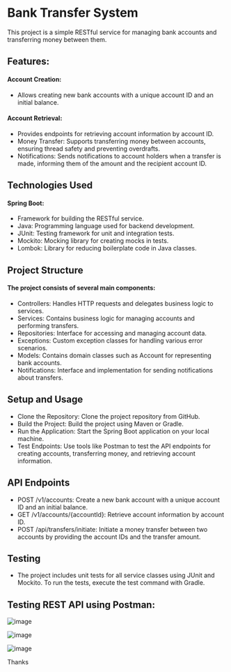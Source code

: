 # Bank Transfer System
This project is a simple RESTful service for managing bank accounts and transferring money between them.

## Features:
#### Account Creation: 
- Allows creating new bank accounts with a unique account ID and an initial balance.
#### Account Retrieval: 
- Provides endpoints for retrieving account information by account ID.
- Money Transfer: Supports transferring money between accounts, ensuring thread safety and preventing overdrafts.
- Notifications: Sends notifications to account holders when a transfer is made, informing them of the amount and the recipient account ID.

## Technologies Used
#### Spring Boot: 
- Framework for building the RESTful service.
- Java: Programming language used for backend development.
- JUnit: Testing framework for unit and integration tests.
- Mockito: Mocking library for creating mocks in tests.
- Lombok: Library for reducing boilerplate code in Java classes.

## Project Structure
#### The project consists of several main components:

- Controllers: Handles HTTP requests and delegates business logic to services.
- Services: Contains business logic for managing accounts and performing transfers.
- Repositories: Interface for accessing and managing account data.
- Exceptions: Custom exception classes for handling various error scenarios.
- Models: Contains domain classes such as Account for representing bank accounts.
- Notifications: Interface and implementation for sending notifications about transfers.

## Setup and Usage
- Clone the Repository: Clone the project repository from GitHub.
- Build the Project: Build the project using Maven or Gradle.
- Run the Application: Start the Spring Boot application on your local machine.
- Test Endpoints: Use tools like Postman to test the API endpoints for creating accounts, transferring money, and retrieving account information.

## API Endpoints
- POST /v1/accounts: Create a new bank account with a unique account ID and an initial balance.
- GET /v1/accounts/{accountId}: Retrieve account information by account ID.
- POST /api/transfers/initiate: Initiate a money transfer between two accounts by providing the account IDs and the transfer amount.

## Testing
- The project includes unit tests for all service classes using JUnit and Mockito. To run the tests, execute the test command with Gradle.

## Testing REST API using Postman: 

![image](https://github.com/MaqsoodCodingPassion/TransferMoney-SpringBoot/assets/54396268/f5ade610-ead3-44ea-84f0-ee602d00fcaf)


![image](https://github.com/MaqsoodCodingPassion/TransferMoney-SpringBoot/assets/54396268/7008da9e-03ec-4ec4-97b2-fe09fdbdc91c)


![image](https://github.com/MaqsoodCodingPassion/TransferMoney-SpringBoot/assets/54396268/729334be-520f-45f6-a585-21a2cf7fb82e)

Thanks


